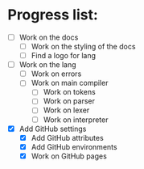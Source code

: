 # Progress list:
- [ ] Work on the docs
  - [ ] Work on the styling of the docs
  - [ ] Find a logo for lang
- [ ] Work on the lang
  - [ ] Work on errors
  - [ ] Work on main compiler
    - [ ] Work on tokens
    - [ ] Work on parser
    - [ ] Work on lexer
    - [ ] Work on interpreter
- [x] Add GitHub settings
  - [x] Add GitHub attributes 
  - [x] Add GitHub environments
  - [x] Work on GitHub pages
